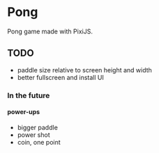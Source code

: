 # Pong

Pong game made with PixiJS.

## TODO

- paddle size relative to screen height and width
- better fullscreen and install UI

### In the future

#### power-ups
- bigger paddle
- power shot
- coin, one point
